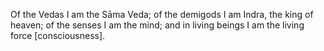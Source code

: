 Of the Vedas I am the Sāma Veda; of the demigods I am Indra, the king of heaven; of the senses I am the mind; and in living beings I am the living force [consciousness].